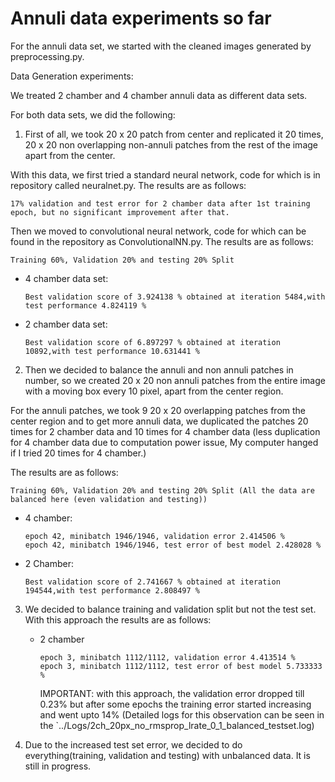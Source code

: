 # Annuli data experiments so far

For the annuli data set, we started with the cleaned images generated by preprocessing.py.

Data Generation experiments:

We treated 2 chamber and 4 chamber annuli data as different data sets.

For both data sets, we did the following:

1. First of all, we took 20 x 20 patch from center and replicated it 20 times, 
20 x 20 non overlapping non-annuli patches from the rest of the image apart from the center.

  With this data, we first tried a standard neural network, code for which is in repository called neuralnet.py. The results are as follows:

  ````
  17% validation and test error for 2 chamber data after 1st training epoch, but no significant improvement after that.
  ````

  Then we moved to convolutional neural network, code for which can be found in the repository as ConvolutionalNN.py. The results are as follows:

  ````
  Training 60%, Validation 20% and testing 20% Split
  ````
  
  - 4 chamber data set:
  
    ````
    Best validation score of 3.924138 % obtained at iteration 5484,with test performance 4.824119 %
    ````
    
  - 2 chamber data set:
    
    ````
    Best validation score of 6.897297 % obtained at iteration 10892,with test performance 10.631441 %
    ````


2. Then we decided to balance the annuli and non annuli patches in number, so we created 20 x 20 non annuli patches from the entire image with a moving box every 10 pixel, apart from the center region. 

  For the annuli patches, we took 9 20 x 20 overlapping patches from the center region and to get more annuli data, we duplicated the patches 20 times for 2 chamber data and 10 times for 4 chamber data (less duplication for 4 chamber data due to computation power issue, My computer hanged if I tried 20 times for 4 chamber.)

  The results are as follows:

  ````
  Training 60%, Validation 20% and testing 20% Split (All the data are balanced here (even validation and testing))
  ````
  
  - 4 chamber:

    ````
    epoch 42, minibatch 1946/1946, validation error 2.414506 %
    epoch 42, minibatch 1946/1946, test error of best model 2.428028 %
    ````
  
  - 2 Chamber:
    
    ````
    Best validation score of 2.741667 % obtained at iteration 194544,with test performance 2.808497 %
    ````

3. We decided to balance training and validation split but not the test set. With this approach the results are as follows:

   - 2 chamber
     
     ````
     epoch 3, minibatch 1112/1112, validation error 4.413514 %
     epoch 3, minibatch 1112/1112, test error of best model 5.733333 %
     ````

     IMPORTANT: with this approach, the validation error dropped till 0.23% but after some epochs the training error started increasing and went upto 14% (Detailed logs for this observation can be seen in the `../Logs/2ch_20px_no_rmsprop_lrate_0_1_balanced_testset.log)

4. Due to the increased test set error, we decided to do everything(training, validation and testing) with unbalanced data. It is still in progress.
